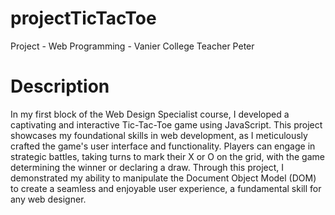 # projectTicTacToe
Project - Web Programming - Vanier College Teacher Peter

# Description
In my first block of the Web Design Specialist course, I developed a captivating and interactive Tic-Tac-Toe game using JavaScript. This project showcases my foundational skills in web development, as I meticulously crafted the game's user interface and functionality. Players can engage in strategic battles, taking turns to mark their X or O on the grid, with the game determining the winner or declaring a draw. Through this project, I demonstrated my ability to manipulate the Document Object Model (DOM) to create a seamless and enjoyable user experience, a fundamental skill for any web designer.
